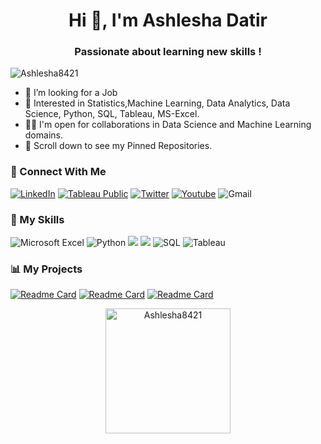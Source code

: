 <h1 align="center">Hi 👋, I'm Ashlesha Datir</h1>
<h3 align="center">Passionate about learning new skills !</h3>
<p align="left"> <img src="https://komarev.com/ghpvc/?username=Ashlesha8421&label=Profile%20views&color=0e75b6&style=flat" alt="Ashlesha8421" /> </p>



*  🤔 I’m looking for a Job 
*  👀 Interested in Statistics,Machine Learning, Data Analytics, Data Science, Python, SQL, Tableau, MS-Excel.
*  🤝🏻 I'm open for collaborations in Data Science and Machine Learning domains.
* 📌 Scroll down to see my Pinned Repositories.


### 🤝 Connect With Me
[![LinkedIn](https://img.shields.io/badge/linkedin-%230077B5.svg?style=for-the-badge&logo=linkedin&logoColor=white)](https://www.linkedin.com/feed/)
[![Tableau Public](https://img.shields.io/badge/Tableau_Public-%232C2D72.svg?style=for-the-badge&logo=Tableau&&logoColor=white)](https://public.tableau.com/app/profile/ashlesha.datir5591) 
[![Twitter](https://img.shields.io/badge/Twitter-1DA1F2?style=for-the-badge&logo=Twitter&logoColor=white)](https://twitter.com/datir_ashlesha?t=Tb9XcqkhEhSC1d-Y0AbeuA&s=08)
[![Youtube](https://img.shields.io/badge/youtube-%2314354C.svg?style=for-the-badge&logo=Youtube&logoColor=white)](https://www.youtube.com/channel/UCdtJ0J3Gen2xcreBcxEXvJg)
![Gmail](https://img.shields.io/badge/datirashlesha97@gmail.com-D14836?style=for-the-badge&logo=gmail&logoColor=white)

### 🤖 My Skills
![Microsoft Excel](https://img.shields.io/badge/Microsoft_Excel-217346?style=for-the-badge&logo=microsoft-excel&logoColor=white) 
![Python](https://img.shields.io/badge/python-3670A0?style=for-the-badge&logo=python&logoColor=ffdd54)
<img src="https://img.shields.io/badge/pandas-%23150458.svg?style=for-the-badge&logo=pandas&logoColor=white">
<img src="https://img.shields.io/badge/numpy-%23013243.svg?style=for-the-badge&logo=numpy&logoColor=white">
![SQL](https://img.shields.io/badge/SQL-217346?style=for-the-badge&logo=microsoft-sql&logoColor=white) 
![Tableau](https://img.shields.io/badge/Tableau-E97627?style=for-the-badge&logo=Tableau&logoColor=white) 

### 📊 My Projects

[![Readme Card](https://github-readme-stats.vercel.app/api/pin/?username=Ashlesha8421&repo=Incident-Impact-Prediction-Project-)](https://github.com/Ashlesha8421/Incident-Impact-Prediction-Project-)
[![Readme Card](https://github-readme-stats.vercel.app/api/pin/?username=Ashlesha8421&repo=Chatbot)](https://github.com/Ashlesha8421/Chatbot)
[![Readme Card](https://github-readme-stats.vercel.app/api/pin/?username=Ashlesha8421&repo=SQL)](https://github.com/Ashlesha8421/SQL)



<p align='center' ><img height='200' align='center' src="https://github-readme-streak-stats.herokuapp.com/?user=Ashlesha8421&" alt="Ashlesha8421" /></p>

<!--<p align='center' ><img height='300' align='center' src="https://github-readme-stats.vercel.app/api/top-langs?username=Ashlesha8421&show_icons=true&locale=en&langs_count=6" alt="Ashlesha8421" /></p>



<div align='left'>

![Jupyter Notebook](https://img.shields.io/badge/jupyter-%23FA0F00.svg?style=for-the-badge&logo=jupyter&logoColor=white) -->

